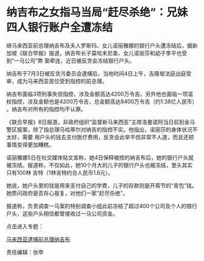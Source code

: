 # 纳吉布之女指马当局“赶尽杀绝”：兄妹四人银行账户全遭冻结

继马来西亚前总理纳吉布及夫人罗斯玛、女儿诺丽雅娜的银行户头遭冻结后，据新加坡《联合早报》报道，纳吉布长子莫哈末尼查、女儿诺丽莎和幼子季平也受到“一马公司”弊
案牵连，近日被反贪会冻结银行户头。

纳吉布于7月3日被反贪污委员会逮捕后，当地时间4日上午，吉隆坡法庭出庭受审，成为马来西亚首位受到指控的前总理。

纳吉布面临3项刑事失信指控，涉及金额高达4200万令吉。另外他也面临一项滥权指控，涉及金额也是4200万令吉，总金额高达8400万令吉（约1.38亿人民币）
。纳吉布对所有的指控均不认罪。

《联合早报》8日报道，非政府组织“监督新马来西亚”主席洛曼诺阿当日前到金马警区报案，除了指总理马哈蒂尔对纳吉的指控不实。他指出，诺丽莎的身体状况不太好，需要
用户头的钱去支付医疗费用，反贪会此举不但非常不人道，而且还把事情变得更加糟糕。

诺丽雅娜5日在社交媒体贴文宣称，她4日保释被控的纳吉布后，她的银行户头就被冻结。报道称，不仅如此，她10个月大的儿子的银行户头也被冻结，里头其实只有100林
吉特（1林吉特约合人民币1.6元）。

她说，她户头里的钱是用来支付自己的学费，儿子的存款则是开斋节的“青包”钱。她质问政府是否存心报复，对他们一家“赶尽杀绝”。

报道称，负责调查一马案的特别调查小组此前冻结了超过400个公司及个人的银行户头，这些户头相信都曾接收过一马公司资金。

点击进入专题：

[马来西亚逮捕前总理纳吉布](http://news.sina.cn/zt_d/malaysiaelection)

责任编辑：张申

